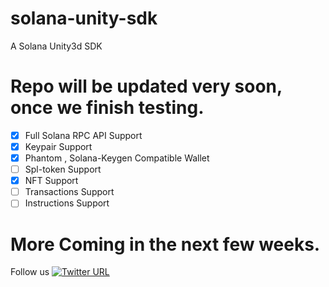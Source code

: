 # solana-unity-sdk
A Solana Unity3d SDK 

# Repo will be updated very soon, once we finish  testing.
- [x] Full Solana RPC API Support
- [x] Keypair Support
- [x] Phantom , Solana-Keygen Compatible Wallet
- [ ] Spl-token Support
- [x] NFT Support
- [ ] Transactions Support
- [ ] Instructions Support

# More Coming in the next few weeks.

Follow us [![Twitter URL](https://img.shields.io/twitter/url/https/twitter.com/bukotsunikki.svg?style=social&label=Follow%20%40sol-crystal)](https://twitter.com/sol_crystal_io)

